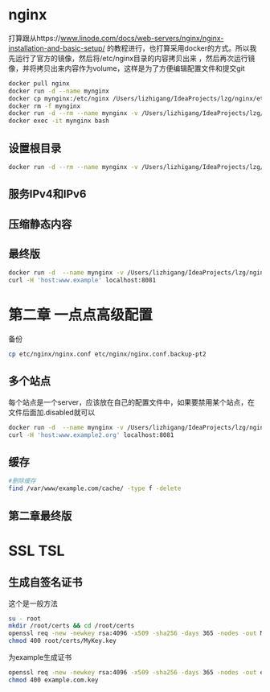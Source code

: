 # nginx
打算跟从https://www.linode.com/docs/web-servers/nginx/nginx-installation-and-basic-setup/
的教程进行，也打算采用docker的方式。所以我先运行了官方的镜像，然后将/etc/nginx目录的内容拷贝出来
，然后再次运行镜像，并将拷贝出来内容作为volume，这样是为了方便编辑配置文件和提交git
```bash
docker pull nginx
docker run -d --name mynginx
docker cp mynginx:/etc/nginx /Users/lizhigang/IdeaProjects/lzg/nginx/etc
docker rm -f mynginx
docker run -d --rm --name mynginx -v /Users/lizhigang/IdeaProjects/lzg/nginx/etc/nginx:/etc/nginx nginx
docker exec -it mynginx bash
``` 

## 设置根目录
```bash
docker run -d --rm --name mynginx -v /Users/lizhigang/IdeaProjects/lzg/nginx/etc/nginx:/etc/nginx -v  /Users/lizhigang/IdeaProjects/lzg/nginx/var/www/example.com:/var/www/example.com   nginx
```

## 服务IPv4和IPv6
## 压缩静态内容
## 最终版
```bash
docker run -d  --name mynginx -v /Users/lizhigang/IdeaProjects/lzg/nginx/etc/nginx:/etc/nginx -v  /Users/lizhigang/IdeaProjects/lzg/nginx/var/www/example.com:/var/www/example.com -p 8081:80  nginx
curl -H 'host:www.example' localhost:8081
```

# 第二章 一点点高级配置
备份
```bash
cp etc/nginx/nginx.conf etc/nginx/nginx.conf.backup-pt2
```

## 多个站点
每个站点是一个server，应该放在自己的配置文件中，如果要禁用某个站点，在文件后面加.disabled就可以
```bash
docker run -d  --name mynginx -v /Users/lizhigang/IdeaProjects/lzg/nginx/etc/nginx:/etc/nginx -v  /Users/lizhigang/IdeaProjects/lzg/nginx/var/www:/var/www -p 8081:80  nginx
curl -H 'host:www.example2.org' localhost:8081
```

## 缓存
```bash
#删除缓存
find /var/www/example.com/cache/ -type f -delete
```

## 第二章最终版

# SSL TSL
## 生成自签名证书
这个是一般方法
```bash
su - root
mkdir /root/certs && cd /root/certs
openssl req -new -newkey rsa:4096 -x509 -sha256 -days 365 -nodes -out MyCertificate.crt -keyout MyKey.key
chmod 400 root/certs/MyKey.key
```
为example生成证书
```bash
openssl req -new -newkey rsa:4096 -x509 -sha256 -days 365 -nodes -out example.com.crt -keyout example.com.key
chmod 400 example.com.key
```
